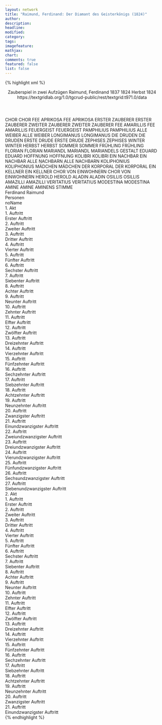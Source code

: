 ```yaml
---
layout: network
title: "Raimund, Ferdinand: Der Diamant des Geisterkönigs (1824)"
author:
description:
headline:
modified:
category:
tags:
imagefeature: 
mathjax: 
chart: 
comments: true
featured: false
list: false
---
```

{% highlight xml %}
<?xml-model href="https://raw.githubusercontent.com/DLiNa/project/master/rules/lina.rnc"?><?xml-model href="https://raw.githubusercontent.com/DLiNa/project/master/rules/lina.sch"?>
<play xmlns="http://lina.digital">
  <header>
    <title>Der Diamant des Geisterkönigs</title>
    <subtitle>Zauberspiel in zwei Aufzügen</subtitle>
    <author>Raimund, Ferdinand</author>
    <date type="print">1837</date>
    <date type="premiere">1824</date>
    <date type="written" when="1824">Herbst 1824</date>
    <source>https://textgridlab.org/1.0/tgcrud-public/rest/textgrid:t971.0/data</source>
  </header>
  <personae>
    <character>
      <name>CHOR</name>
      <alias xml:id="chor">
        <name>CHOR</name>
      </alias>
    </character>
    <character>
      <name>FEE APRIKOSA</name>
      <alias xml:id="fee_aprikosa">
        <name>FEE APRIKOSA</name>
      </alias>
    </character>
    <character>
      <name>ERSTER ZAUBERER</name>
      <alias xml:id="erster_zauberer">
        <name>ERSTER ZAUBERER</name>
      </alias>
    </character>
    <character>
      <name>ZWEITER ZAUBERER</name>
      <alias xml:id="zweiter_zauberer">
        <name>ZWEITER ZAUBERER</name>
      </alias>
    </character>
    <character>
      <name>FEE AMARILLIS</name>
      <alias xml:id="fee_amarillis">
        <name>FEE AMARILLIS</name>
      </alias>
    </character>
    <character>
      <name>FEUERGEIST</name>
      <alias xml:id="feuergeist">
        <name>FEUERGEIST</name>
      </alias>
    </character>
    <character>
      <name>PAMPHILIUS</name>
      <alias xml:id="pamphilius">
        <name>PAMPHILIUS</name>
      </alias>
    </character>
    <character>
      <name>ALLE WEIBER</name>
      <alias xml:id="alle_weiber">
        <name>ALLE WEIBER</name>
      </alias>
    </character>
    <character>
      <name>LONGIMANUS</name>
      <alias xml:id="longimanus">
        <name>LONGIMANUS</name>
      </alias>
    </character>
    <character>
      <name>DIE DRUDEN</name>
      <alias xml:id="die_druden">
        <name>DIE DRUDEN</name>
      </alias>
    </character>
    <character>
      <name>ERSTE DRUDE</name>
      <alias xml:id="erste_drude">
        <name>ERSTE DRUDE</name>
      </alias>
    </character>
    <character>
      <name>ZEPHISES</name>
      <alias xml:id="zephises">
        <name>ZEPHISES</name>
      </alias>
    </character>
    <character>
      <name>WINTER</name>
      <alias xml:id="winter">
        <name>WINTER</name>
      </alias>
    </character>
    <character>
      <name>HERBST</name>
      <alias xml:id="herbst">
        <name>HERBST</name>
      </alias>
    </character>
    <character>
      <name>SOMMER</name>
      <alias xml:id="sommer">
        <name>SOMMER</name>
      </alias>
    </character>
    <character>
      <name>FRÜHLING</name>
      <alias xml:id="frühling">
        <name>FRÜHLING</name>
      </alias>
    </character>
    <character>
      <name>FLORIAN</name>
      <alias xml:id="florian">
        <name>FLORIAN</name>
      </alias>
    </character>
    <character>
      <name>MARIANDL</name>
      <alias xml:id="mariandl">
        <name>MARIANDL</name>
      </alias>
      <alias xml:id="mariandels_gestalt">
        <name>MARIANDELS GESTALT</name>
      </alias>
    </character>
    <character>
      <name>EDUARD</name>
      <alias xml:id="eduard">
        <name>EDUARD</name>
      </alias>
    </character>
    <character>
      <name>HOFFNUNG</name>
      <alias xml:id="hoffnung">
        <name>HOFFNUNG</name>
      </alias>
    </character>
    <character>
      <name>KOLIBRI</name>
      <alias xml:id="kolibri">
        <name>KOLIBRI</name>
      </alias>
    </character>
    <character>
      <name>EIN NACHBAR</name>
      <alias xml:id="ein_nachbar">
        <name>EIN NACHBAR</name>
      </alias>
    </character>
    <character>
      <name>ALLE NACHBARN</name>
      <alias xml:id="alle_nachbarn">
        <name>ALLE NACHBARN</name>
      </alias>
    </character>
    <character>
      <name>KOLIPHONIUS</name>
      <alias xml:id="koliphonius">
        <name>KOLIPHONIUS</name>
      </alias>
    </character>
    <character>
      <name>MÄDCHEN</name>
      <alias xml:id="mädchen">
        <name>MÄDCHEN</name>
      </alias>
    </character>
    <character>
      <name>DER KORPORAL</name>
      <alias xml:id="der_korporal">
        <name>DER KORPORAL</name>
      </alias>
    </character>
    <character>
      <name>EIN KELLNER</name>
      <alias xml:id="ein_kellner">
        <name>EIN KELLNER</name>
      </alias>
    </character>
    <character>
      <name>CHOR VON EINWOHNERN</name>
      <alias xml:id="chor_von_einwohnern">
        <name>CHOR VON EINWOHNERN</name>
      </alias>
    </character>
    <character>
      <name>HEROLD</name>
      <alias xml:id="herold">
        <name>HEROLD</name>
      </alias>
    </character>
    <character>
      <name>ALADIN</name>
      <alias xml:id="aladin">
        <name>ALADIN</name>
      </alias>
    </character>
    <character>
      <name>OSILLIS</name>
      <alias xml:id="osillis">
        <name>OSILLIS</name>
      </alias>
    </character>
    <character>
      <name>AMAZILLI</name>
      <alias xml:id="amazilli">
        <name>AMAZILLI</name>
      </alias>
    </character>
    <character>
      <name>VERITATIUS</name>
      <alias xml:id="veritatius">
        <name>VERITATIUS</name>
      </alias>
    </character>
    <character>
      <name>MODESTINA</name>
      <alias xml:id="modestina">
        <name>MODESTINA</name>
      </alias>
    </character>
    <character>
      <name>AMINE</name>
      <alias xml:id="amine">
        <name>AMINE</name>
      </alias>
      <alias xml:id="aminens_stimme">
        <name>AMINENS STIMME</name>
      </alias>
    </character>
  </personae>
  <text>
    <div>
      <head>Ferdinand Raimund</head>
    </div>
    <div>
      <head>Personen</head>
      <div>
        <head>noName</head>
      </div>
    </div>
    <div>
      <head>1. Akt</head>
      <div>
        <head>1. Auftritt</head>
        <div>
          <head>Erster Auftritt</head>
          <sp who="#chor">
            <amount n="1" unit="speech_acts"/>
            <amount n="20" unit="words"/>
            <amount n="4" unit="lines"/>
            <amount n="116" unit="chars"/>
          </sp>
          <sp who="#fee_aprikosa">
            <amount n="5" unit="speech_acts"/>
            <amount n="111" unit="words"/>
            <amount n="2" unit="lines"/>
            <amount n="627" unit="chars"/>
          </sp>
          <sp who="#chor #fee_aprikosa #erster_zauberer #zweiter_zauberer #fee_amarillis">
            <amount n="3" unit="speech_acts"/>
            <amount n="12" unit="words"/>
            <amount n="3" unit="lines"/>
            <amount n="60" unit="chars"/>
          </sp>
          <sp who="#erster_zauberer">
            <amount n="6" unit="speech_acts"/>
            <amount n="75" unit="words"/>
            <amount n="6" unit="lines"/>
            <amount n="412" unit="chars"/>
          </sp>
          <sp who="#zweiter_zauberer">
            <amount n="8" unit="speech_acts"/>
            <amount n="149" unit="words"/>
            <amount n="4" unit="lines"/>
            <amount n="788" unit="chars"/>
          </sp>
          <sp who="#fee_amarillis">
            <amount n="4" unit="speech_acts"/>
            <amount n="70" unit="words"/>
            <amount n="3" unit="lines"/>
            <amount n="366" unit="chars"/>
          </sp>
          <sp who="#erster_zauberer #fee_aprikosa">
            <amount n="1" unit="speech_acts"/>
            <amount n="3" unit="words"/>
            <amount n="1" unit="lines"/>
            <amount n="13" unit="chars"/>
          </sp>
          <sp who="#feuergeist">
            <amount n="5" unit="speech_acts"/>
            <amount n="162" unit="words"/>
            <amount n="1" unit="lines"/>
            <amount n="930" unit="chars"/>
          </sp>
        </div>
      </div>
      <div>
        <head>2. Auftritt</head>
        <div>
          <head>Zweiter Auftritt</head>
          <sp who="#pamphilius">
            <amount n="5" unit="speech_acts"/>
            <amount n="100" unit="words"/>
            <amount n="3" unit="lines"/>
            <amount n="574" unit="chars"/>
          </sp>
          <sp who="#erster_zauberer">
            <amount n="2" unit="speech_acts"/>
            <amount n="6" unit="words"/>
            <amount n="2" unit="lines"/>
            <amount n="41" unit="chars"/>
          </sp>
          <sp who="#alle_weiber">
            <amount n="1" unit="speech_acts"/>
            <amount n="6" unit="words"/>
            <amount n="1" unit="lines"/>
            <amount n="42" unit="chars"/>
          </sp>
          <sp who="#zweiter_zauberer">
            <amount n="3" unit="speech_acts"/>
            <amount n="25" unit="words"/>
            <amount n="3" unit="lines"/>
            <amount n="136" unit="chars"/>
          </sp>
          <sp who="#fee_aprikosa #fee_amarillis">
            <amount n="1" unit="speech_acts"/>
            <amount n="5" unit="words"/>
            <amount n="1" unit="lines"/>
            <amount n="25" unit="chars"/>
          </sp>
          <sp who="#feuergeist">
            <amount n="5" unit="speech_acts"/>
            <amount n="98" unit="words"/>
            <amount n="2" unit="lines"/>
            <amount n="560" unit="chars"/>
          </sp>
          <sp who="#chor #fee_aprikosa #erster_zauberer #zweiter_zauberer #fee_amarillis #pamphilius">
            <amount n="2" unit="speech_acts"/>
            <amount n="7" unit="words"/>
            <amount n="2" unit="lines"/>
            <amount n="34" unit="chars"/>
          </sp>
        </div>
      </div>
      <div>
        <head>3. Auftritt</head>
        <div>
          <head>Dritter Auftritt</head>
          <sp who="#pamphilius">
            <amount n="9" unit="speech_acts"/>
            <amount n="256" unit="words"/>
            <amount n="5" unit="lines"/>
            <amount n="1414" unit="chars"/>
          </sp>
          <sp who="#erster_zauberer">
            <amount n="4" unit="speech_acts"/>
            <amount n="48" unit="words"/>
            <amount n="3" unit="lines"/>
            <amount n="279" unit="chars"/>
          </sp>
          <sp who="#zweiter_zauberer">
            <amount n="4" unit="speech_acts"/>
            <amount n="52" unit="words"/>
            <amount n="4" unit="lines"/>
            <amount n="299" unit="chars"/>
          </sp>
          <sp who="#fee_aprikosa">
            <amount n="1" unit="speech_acts"/>
            <amount n="14" unit="words"/>
            <amount n="1" unit="lines"/>
            <amount n="77" unit="chars"/>
          </sp>
          <sp who="#fee_amarillis">
            <amount n="1" unit="speech_acts"/>
            <amount n="6" unit="words"/>
            <amount n="1" unit="lines"/>
            <amount n="27" unit="chars"/>
          </sp>
          <sp who="#chor #fee_aprikosa #erster_zauberer #zweiter_zauberer #fee_amarillis">
            <amount n="1" unit="speech_acts"/>
            <amount n="5" unit="words"/>
            <amount n="1" unit="lines"/>
            <amount n="26" unit="chars"/>
          </sp>
          <sp who="#chor">
            <amount n="1" unit="speech_acts"/>
            <amount n="40" unit="words"/>
            <amount n="6" unit="lines"/>
            <amount n="202" unit="chars"/>
          </sp>
        </div>
      </div>
      <div>
        <head>4. Auftritt</head>
        <div>
          <head>Vierter Auftritt</head>
          <sp who="#longimanus">
            <amount n="1" unit="speech_acts"/>
            <amount n="57" unit="words"/>
            <amount n="327" unit="chars"/>
          </sp>
        </div>
      </div>
      <div>
        <head>5. Auftritt</head>
        <div>
          <head>Fünfter Auftritt</head>
          <sp who="#pamphilius">
            <amount n="4" unit="speech_acts"/>
            <amount n="38" unit="words"/>
            <amount n="3" unit="lines"/>
            <amount n="252" unit="chars"/>
          </sp>
          <sp who="#longimanus">
            <amount n="4" unit="speech_acts"/>
            <amount n="74" unit="words"/>
            <amount n="2" unit="lines"/>
            <amount n="421" unit="chars"/>
          </sp>
        </div>
      </div>
      <div>
        <head>6. Auftritt</head>
        <div>
          <head>Sechster Auftritt</head>
          <sp who="#longimanus">
            <amount n="1" unit="speech_acts"/>
            <amount n="31" unit="words"/>
            <amount n="195" unit="chars"/>
          </sp>
        </div>
      </div>
      <div>
        <head>7. Auftritt</head>
        <div>
          <head>Siebenter Auftritt</head>
          <sp who="#longimanus">
            <amount n="1" unit="speech_acts"/>
            <amount n="209" unit="words"/>
            <amount n="1246" unit="chars"/>
          </sp>
        </div>
      </div>
      <div>
        <head>8. Auftritt</head>
        <div>
          <head>Achter Auftritt</head>
          <sp who="#longimanus">
            <amount n="1" unit="speech_acts"/>
            <amount n="28" unit="words"/>
            <amount n="165" unit="chars"/>
          </sp>
        </div>
      </div>
      <div>
        <head>9. Auftritt</head>
        <div>
          <head>Neunter Auftritt</head>
          <sp who="#die_druden #erste_drude">
            <amount n="1" unit="speech_acts"/>
            <amount n="5" unit="words"/>
            <amount n="1" unit="lines"/>
            <amount n="34" unit="chars"/>
          </sp>
          <sp who="#longimanus">
            <amount n="5" unit="speech_acts"/>
            <amount n="156" unit="words"/>
            <amount n="1" unit="lines"/>
            <amount n="852" unit="chars"/>
          </sp>
          <sp who="#erste_drude">
            <amount n="4" unit="speech_acts"/>
            <amount n="73" unit="words"/>
            <amount n="2" unit="lines"/>
            <amount n="414" unit="chars"/>
          </sp>
        </div>
      </div>
      <div>
        <head>10. Auftritt</head>
        <div>
          <head>Zehnter Auftritt</head>
          <sp who="#longimanus">
            <amount n="2" unit="speech_acts"/>
            <amount n="127" unit="words"/>
            <amount n="686" unit="chars"/>
          </sp>
          <sp who="#pamphilius">
            <amount n="1" unit="speech_acts"/>
            <amount n="13" unit="words"/>
            <amount n="1" unit="lines"/>
            <amount n="81" unit="chars"/>
          </sp>
        </div>
      </div>
      <div>
        <head>11. Auftritt</head>
        <div>
          <head>Elfter Auftritt</head>
          <sp who="#longimanus">
            <amount n="1" unit="speech_acts"/>
            <amount n="122" unit="words"/>
            <amount n="664" unit="chars"/>
          </sp>
        </div>
      </div>
      <div>
        <head>12. Auftritt</head>
        <div>
          <head>Zwölfter Auftritt</head>
          <sp who="#zephises">
            <amount n="9" unit="speech_acts"/>
            <amount n="200" unit="words"/>
            <amount n="5" unit="lines"/>
            <amount n="1169" unit="chars"/>
          </sp>
          <sp who="#longimanus">
            <amount n="9" unit="speech_acts"/>
            <amount n="210" unit="words"/>
            <amount n="5" unit="lines"/>
            <amount n="1182" unit="chars"/>
          </sp>
        </div>
      </div>
      <div>
        <head>13. Auftritt</head>
        <div>
          <head>Dreizehnter Auftritt</head>
          <sp who="#longimanus">
            <amount n="6" unit="speech_acts"/>
            <amount n="188" unit="words"/>
            <amount n="1126" unit="chars"/>
          </sp>
          <sp who="#pamphilius">
            <amount n="4" unit="speech_acts"/>
            <amount n="47" unit="words"/>
            <amount n="3" unit="lines"/>
            <amount n="241" unit="chars"/>
          </sp>
          <sp who="#zephises">
            <amount n="1" unit="speech_acts"/>
            <amount n="6" unit="words"/>
            <amount n="1" unit="lines"/>
            <amount n="30" unit="chars"/>
          </sp>
        </div>
      </div>
      <div>
        <head>14. Auftritt</head>
        <div>
          <head>Vierzehnter Auftritt</head>
          <sp who="#longimanus">
            <amount n="4" unit="speech_acts"/>
            <amount n="275" unit="words"/>
            <amount n="1507" unit="chars"/>
          </sp>
          <sp who="#winter">
            <amount n="1" unit="speech_acts"/>
            <amount n="29" unit="words"/>
            <amount n="141" unit="chars"/>
          </sp>
          <sp who="#herbst">
            <amount n="1" unit="speech_acts"/>
            <amount n="55" unit="words"/>
            <amount n="290" unit="chars"/>
          </sp>
          <sp who="#sommer">
            <amount n="1" unit="speech_acts"/>
            <amount n="29" unit="words"/>
            <amount n="151" unit="chars"/>
          </sp>
          <sp who="#frühling">
            <amount n="1" unit="speech_acts"/>
            <amount n="19" unit="words"/>
            <amount n="1" unit="lines"/>
            <amount n="85" unit="chars"/>
          </sp>
        </div>
      </div>
      <div>
        <head>15. Auftritt</head>
        <div>
          <head>Fünfzehnter Auftritt</head>
          <sp who="#florian">
            <amount n="1" unit="speech_acts"/>
            <amount n="489" unit="words"/>
            <amount n="16" unit="lines"/>
            <amount n="2659" unit="chars"/>
          </sp>
        </div>
      </div>
      <div>
        <head>16. Auftritt</head>
        <div>
          <head>Sechzehnter Auftritt</head>
          <sp who="#florian">
            <amount n="16" unit="speech_acts"/>
            <amount n="241" unit="words"/>
            <amount n="13" unit="lines"/>
            <amount n="1293" unit="chars"/>
          </sp>
          <sp who="#mariandl">
            <amount n="16" unit="speech_acts"/>
            <amount n="275" unit="words"/>
            <amount n="9" unit="lines"/>
            <amount n="1456" unit="chars"/>
          </sp>
        </div>
      </div>
      <div>
        <head>17. Auftritt</head>
        <div>
          <head>Siebzehnter Auftritt</head>
          <sp who="#eduard">
            <amount n="3" unit="speech_acts"/>
            <amount n="22" unit="words"/>
            <amount n="3" unit="lines"/>
            <amount n="114" unit="chars"/>
          </sp>
          <sp who="#mariandl">
            <amount n="2" unit="speech_acts"/>
            <amount n="25" unit="words"/>
            <amount n="2" unit="lines"/>
            <amount n="124" unit="chars"/>
          </sp>
          <sp who="#florian">
            <amount n="4" unit="speech_acts"/>
            <amount n="66" unit="words"/>
            <amount n="2" unit="lines"/>
            <amount n="359" unit="chars"/>
          </sp>
        </div>
      </div>
      <div>
        <head>18. Auftritt</head>
        <div>
          <head>Achtzehnter Auftritt</head>
          <sp who="#eduard">
            <amount n="8" unit="speech_acts"/>
            <amount n="177" unit="words"/>
            <amount n="7" unit="lines"/>
            <amount n="973" unit="chars"/>
          </sp>
          <sp who="#hoffnung">
            <amount n="8" unit="speech_acts"/>
            <amount n="517" unit="words"/>
            <amount n="2" unit="lines"/>
            <amount n="2929" unit="chars"/>
          </sp>
        </div>
      </div>
      <div>
        <head>19. Auftritt</head>
        <div>
          <head>Neunzehnter Auftritt</head>
          <sp who="#eduard">
            <amount n="12" unit="speech_acts"/>
            <amount n="575" unit="words"/>
            <amount n="8" unit="lines"/>
            <amount n="3373" unit="chars"/>
          </sp>
          <sp who="#kolibri">
            <amount n="11" unit="speech_acts"/>
            <amount n="238" unit="words"/>
            <amount n="6" unit="lines"/>
            <amount n="1302" unit="chars"/>
          </sp>
        </div>
      </div>
      <div>
        <head>20. Auftritt</head>
        <div>
          <head>Zwanzigster Auftritt</head>
          <sp who="#chor">
            <amount n="1" unit="speech_acts"/>
            <amount n="17" unit="words"/>
            <amount n="4" unit="lines"/>
            <amount n="112" unit="chars"/>
          </sp>
          <sp who="#florian">
            <amount n="4" unit="speech_acts"/>
            <amount n="39" unit="words"/>
            <amount n="4" unit="lines"/>
            <amount n="203" unit="chars"/>
          </sp>
          <sp who="#eduard">
            <amount n="3" unit="speech_acts"/>
            <amount n="84" unit="words"/>
            <amount n="2" unit="lines"/>
            <amount n="519" unit="chars"/>
          </sp>
          <sp who="#mariandl">
            <amount n="1" unit="speech_acts"/>
            <amount n="24" unit="words"/>
            <amount n="112" unit="chars"/>
          </sp>
          <sp who="#ein_nachbar">
            <amount n="3" unit="speech_acts"/>
            <amount n="126" unit="words"/>
            <amount n="1" unit="lines"/>
            <amount n="665" unit="chars"/>
          </sp>
          <sp who="#chor #florian #eduard #mariandl #alle_nachbarn #ein_nachbar">
            <amount n="2" unit="speech_acts"/>
            <amount n="16" unit="words"/>
            <amount n="2" unit="lines"/>
            <amount n="81" unit="chars"/>
          </sp>
          <sp who="#alle_nachbarn #ein_nachbar">
            <amount n="1" unit="speech_acts"/>
            <amount n="5" unit="words"/>
            <amount n="1" unit="lines"/>
            <amount n="32" unit="chars"/>
          </sp>
        </div>
      </div>
      <div>
        <head>21. Auftritt</head>
        <div>
          <head>Einundzwanzigster Auftritt</head>
          <sp who="#eduard">
            <amount n="3" unit="speech_acts"/>
            <amount n="63" unit="words"/>
            <amount n="1" unit="lines"/>
            <amount n="375" unit="chars"/>
          </sp>
          <sp who="#florian">
            <amount n="3" unit="speech_acts"/>
            <amount n="27" unit="words"/>
            <amount n="3" unit="lines"/>
            <amount n="133" unit="chars"/>
          </sp>
          <sp who="#mariandl">
            <amount n="1" unit="speech_acts"/>
            <amount n="12" unit="words"/>
            <amount n="1" unit="lines"/>
            <amount n="69" unit="chars"/>
          </sp>
        </div>
      </div>
      <div>
        <head>22. Auftritt</head>
        <div>
          <head>Zweiundzwanzigster Auftritt</head>
          <sp who="#mariandl">
            <amount n="15" unit="speech_acts"/>
            <amount n="216" unit="words"/>
            <amount n="21" unit="lines"/>
            <amount n="1077" unit="chars"/>
          </sp>
          <sp who="#florian">
            <amount n="16" unit="speech_acts"/>
            <amount n="179" unit="words"/>
            <amount n="24" unit="lines"/>
            <amount n="932" unit="chars"/>
          </sp>
          <sp who="#mariandl #florian">
            <amount n="1" unit="speech_acts"/>
            <amount n="8" unit="words"/>
            <amount n="1" unit="lines"/>
            <amount n="46" unit="chars"/>
          </sp>
        </div>
      </div>
      <div>
        <head>23. Auftritt</head>
        <div>
          <head>Dreiundzwanzigster Auftritt</head>
          <sp who="#kolibri">
            <amount n="3" unit="speech_acts"/>
            <amount n="46" unit="words"/>
            <amount n="3" unit="lines"/>
            <amount n="255" unit="chars"/>
          </sp>
          <sp who="#eduard">
            <amount n="3" unit="speech_acts"/>
            <amount n="36" unit="words"/>
            <amount n="2" unit="lines"/>
            <amount n="213" unit="chars"/>
          </sp>
          <sp who="#florian">
            <amount n="3" unit="speech_acts"/>
            <amount n="79" unit="words"/>
            <amount n="1" unit="lines"/>
            <amount n="484" unit="chars"/>
          </sp>
        </div>
      </div>
      <div>
        <head>24. Auftritt</head>
        <div>
          <head>Vierundzwanzigster Auftritt</head>
          <sp who="#mariandl">
            <amount n="7" unit="speech_acts"/>
            <amount n="133" unit="words"/>
            <amount n="5" unit="lines"/>
            <amount n="742" unit="chars"/>
          </sp>
          <sp who="#kolibri">
            <amount n="2" unit="speech_acts"/>
            <amount n="31" unit="words"/>
            <amount n="3" unit="lines"/>
            <amount n="199" unit="chars"/>
          </sp>
          <sp who="#eduard">
            <amount n="1" unit="speech_acts"/>
            <amount n="3" unit="words"/>
            <amount n="1" unit="lines"/>
            <amount n="19" unit="chars"/>
          </sp>
          <sp who="#florian">
            <amount n="5" unit="speech_acts"/>
            <amount n="22" unit="words"/>
            <amount n="5" unit="lines"/>
            <amount n="133" unit="chars"/>
          </sp>
        </div>
      </div>
      <div>
        <head>25. Auftritt</head>
        <div>
          <head>Fünfundzwanzigster Auftritt</head>
          <sp who="#mariandl">
            <amount n="1" unit="speech_acts"/>
            <amount n="191" unit="words"/>
            <amount n="16" unit="lines"/>
            <amount n="989" unit="chars"/>
          </sp>
        </div>
      </div>
      <div>
        <head>26. Auftritt</head>
        <div>
          <head>Sechsundzwanzigster Auftritt</head>
          <sp who="#koliphonius">
            <amount n="1" unit="speech_acts"/>
            <amount n="157" unit="words"/>
            <amount n="964" unit="chars"/>
          </sp>
        </div>
      </div>
      <div>
        <head>27. Auftritt</head>
        <div>
          <head>Siebenundzwanzigster Auftritt</head>
          <sp who="#eduard">
            <amount n="12" unit="speech_acts"/>
            <amount n="269" unit="words"/>
            <amount n="6" unit="lines"/>
            <amount n="1528" unit="chars"/>
          </sp>
          <sp who="#florian">
            <amount n="7" unit="speech_acts"/>
            <amount n="108" unit="words"/>
            <amount n="5" unit="lines"/>
            <amount n="647" unit="chars"/>
          </sp>
          <sp who="#kolibri">
            <amount n="5" unit="speech_acts"/>
            <amount n="48" unit="words"/>
            <amount n="4" unit="lines"/>
            <amount n="255" unit="chars"/>
          </sp>
          <sp who="#mädchen">
            <amount n="1" unit="speech_acts"/>
            <amount n="3" unit="words"/>
            <amount n="1" unit="lines"/>
            <amount n="19" unit="chars"/>
          </sp>
          <sp who="#der_korporal">
            <amount n="1" unit="speech_acts"/>
            <amount n="6" unit="words"/>
            <amount n="1" unit="lines"/>
            <amount n="34" unit="chars"/>
          </sp>
          <sp who="#ein_kellner">
            <amount n="1" unit="speech_acts"/>
            <amount n="3" unit="words"/>
            <amount n="1" unit="lines"/>
            <amount n="18" unit="chars"/>
          </sp>
          <sp who="#mariandels_gestalt">
            <amount n="1" unit="speech_acts"/>
            <amount n="2" unit="words"/>
            <amount n="1" unit="lines"/>
            <amount n="17" unit="chars"/>
          </sp>
          <sp who="#koliphonius">
            <amount n="5" unit="speech_acts"/>
            <amount n="43" unit="words"/>
            <amount n="5" unit="lines"/>
            <amount n="222" unit="chars"/>
          </sp>
        </div>
      </div>
    </div>
    <div>
      <head>2. Akt</head>
      <div>
        <head>1. Auftritt</head>
        <div>
          <head>Erster Auftritt</head>
          <sp who="#longimanus">
            <amount n="1" unit="speech_acts"/>
            <amount n="29" unit="words"/>
            <amount n="165" unit="chars"/>
          </sp>
        </div>
      </div>
      <div>
        <head>2. Auftritt</head>
        <div>
          <head>Zweiter Auftritt</head>
          <sp who="#pamphilius">
            <amount n="3" unit="speech_acts"/>
            <amount n="15" unit="words"/>
            <amount n="3" unit="lines"/>
            <amount n="100" unit="chars"/>
          </sp>
          <sp who="#longimanus">
            <amount n="3" unit="speech_acts"/>
            <amount n="138" unit="words"/>
            <amount n="772" unit="chars"/>
          </sp>
        </div>
      </div>
      <div>
        <head>3. Auftritt</head>
        <div>
          <head>Dritter Auftritt</head>
          <sp who="#pamphilius">
            <amount n="2" unit="speech_acts"/>
            <amount n="41" unit="words"/>
            <amount n="235" unit="chars"/>
          </sp>
          <sp who="#longimanus">
            <amount n="1" unit="speech_acts"/>
            <amount n="57" unit="words"/>
            <amount n="296" unit="chars"/>
          </sp>
        </div>
      </div>
      <div>
        <head>4. Auftritt</head>
        <div>
          <head>Vierter Auftritt</head>
          <sp who="#eduard">
            <amount n="16" unit="speech_acts"/>
            <amount n="293" unit="words"/>
            <amount n="10" unit="lines"/>
            <amount n="1674" unit="chars"/>
          </sp>
          <sp who="#longimanus">
            <amount n="24" unit="speech_acts"/>
            <amount n="637" unit="words"/>
            <amount n="9" unit="lines"/>
            <amount n="3564" unit="chars"/>
          </sp>
          <sp who="#florian">
            <amount n="17" unit="speech_acts"/>
            <amount n="231" unit="words"/>
            <amount n="13" unit="lines"/>
            <amount n="1296" unit="chars"/>
          </sp>
        </div>
      </div>
      <div>
        <head>5. Auftritt</head>
        <div>
          <head>Fünfter Auftritt</head>
          <sp who="#longimanus">
            <amount n="7" unit="speech_acts"/>
            <amount n="195" unit="words"/>
            <amount n="3" unit="lines"/>
            <amount n="1027" unit="chars"/>
          </sp>
          <sp who="#pamphilius">
            <amount n="1" unit="speech_acts"/>
            <amount n="15" unit="words"/>
            <amount n="1" unit="lines"/>
            <amount n="84" unit="chars"/>
          </sp>
          <sp who="#eduard">
            <amount n="1" unit="speech_acts"/>
            <amount n="25" unit="words"/>
            <amount n="136" unit="chars"/>
          </sp>
          <sp who="#florian">
            <amount n="5" unit="speech_acts"/>
            <amount n="362" unit="words"/>
            <amount n="33" unit="lines"/>
            <amount n="1952" unit="chars"/>
          </sp>
        </div>
      </div>
      <div>
        <head>6. Auftritt</head>
        <div>
          <head>Sechster Auftritt</head>
          <sp who="#longimanus">
            <amount n="2" unit="speech_acts"/>
            <amount n="80" unit="words"/>
            <amount n="466" unit="chars"/>
          </sp>
          <sp who="#pamphilius">
            <amount n="1" unit="speech_acts"/>
            <amount n="8" unit="words"/>
            <amount n="1" unit="lines"/>
            <amount n="53" unit="chars"/>
          </sp>
        </div>
      </div>
      <div>
        <head>7. Auftritt</head>
        <div>
          <head>Siebenter Auftritt</head>
          <sp who="#chor_von_einwohnern">
            <amount n="1" unit="speech_acts"/>
            <amount n="45" unit="words"/>
            <amount n="8" unit="lines"/>
            <amount n="244" unit="chars"/>
          </sp>
        </div>
      </div>
      <div>
        <head>8. Auftritt</head>
        <div>
          <head>Achter Auftritt</head>
          <sp who="#herold">
            <amount n="3" unit="speech_acts"/>
            <amount n="109" unit="words"/>
            <amount n="18" unit="lines"/>
            <amount n="599" unit="chars"/>
          </sp>
          <sp who="#chor">
            <amount n="2" unit="speech_acts"/>
            <amount n="22" unit="words"/>
            <amount n="4" unit="lines"/>
            <amount n="124" unit="chars"/>
          </sp>
        </div>
      </div>
      <div>
        <head>9. Auftritt</head>
        <div>
          <head>Neunter Auftritt</head>
          <sp who="#kolibri">
            <amount n="4" unit="speech_acts"/>
            <amount n="131" unit="words"/>
            <amount n="1" unit="lines"/>
            <amount n="723" unit="chars"/>
          </sp>
          <sp who="#eduard">
            <amount n="6" unit="speech_acts"/>
            <amount n="88" unit="words"/>
            <amount n="5" unit="lines"/>
            <amount n="438" unit="chars"/>
          </sp>
          <sp who="#florian">
            <amount n="3" unit="speech_acts"/>
            <amount n="58" unit="words"/>
            <amount n="2" unit="lines"/>
            <amount n="289" unit="chars"/>
          </sp>
        </div>
      </div>
      <div>
        <head>10. Auftritt</head>
        <div>
          <head>Zehnter Auftritt</head>
          <sp who="#aladin">
            <amount n="13" unit="speech_acts"/>
            <amount n="255" unit="words"/>
            <amount n="6" unit="lines"/>
            <amount n="1517" unit="chars"/>
          </sp>
          <sp who="#eduard">
            <amount n="7" unit="speech_acts"/>
            <amount n="143" unit="words"/>
            <amount n="4" unit="lines"/>
            <amount n="838" unit="chars"/>
          </sp>
          <sp who="#florian">
            <amount n="10" unit="speech_acts"/>
            <amount n="117" unit="words"/>
            <amount n="8" unit="lines"/>
            <amount n="615" unit="chars"/>
          </sp>
        </div>
      </div>
      <div>
        <head>11. Auftritt</head>
        <div>
          <head>Elfter Auftritt</head>
          <sp who="#eduard">
            <amount n="1" unit="speech_acts"/>
            <amount n="60" unit="words"/>
            <amount n="371" unit="chars"/>
          </sp>
          <sp who="#florian">
            <amount n="1" unit="speech_acts"/>
            <amount n="31" unit="words"/>
            <amount n="164" unit="chars"/>
          </sp>
        </div>
      </div>
      <div>
        <head>12. Auftritt</head>
        <div>
          <head>Zwölfter Auftritt</head>
          <sp who="#eduard">
            <amount n="5" unit="speech_acts"/>
            <amount n="60" unit="words"/>
            <amount n="4" unit="lines"/>
            <amount n="353" unit="chars"/>
          </sp>
          <sp who="#florian">
            <amount n="6" unit="speech_acts"/>
            <amount n="71" unit="words"/>
            <amount n="5" unit="lines"/>
            <amount n="386" unit="chars"/>
          </sp>
          <sp who="#osillis">
            <amount n="5" unit="speech_acts"/>
            <amount n="29" unit="words"/>
            <amount n="5" unit="lines"/>
            <amount n="177" unit="chars"/>
          </sp>
          <sp who="#amazilli">
            <amount n="1" unit="speech_acts"/>
            <amount n="3" unit="words"/>
            <amount n="1" unit="lines"/>
            <amount n="24" unit="chars"/>
          </sp>
        </div>
      </div>
      <div>
        <head>13. Auftritt</head>
        <div>
          <head>Dreizehnter Auftritt</head>
          <sp who="#eduard">
            <amount n="6" unit="speech_acts"/>
            <amount n="52" unit="words"/>
            <amount n="6" unit="lines"/>
            <amount n="295" unit="chars"/>
          </sp>
          <sp who="#florian">
            <amount n="5" unit="speech_acts"/>
            <amount n="131" unit="words"/>
            <amount n="1" unit="lines"/>
            <amount n="691" unit="chars"/>
          </sp>
        </div>
      </div>
      <div>
        <head>14. Auftritt</head>
        <div>
          <head>Vierzehnter Auftritt</head>
          <sp who="#aladin">
            <amount n="5" unit="speech_acts"/>
            <amount n="80" unit="words"/>
            <amount n="3" unit="lines"/>
            <amount n="493" unit="chars"/>
          </sp>
          <sp who="#eduard">
            <amount n="4" unit="speech_acts"/>
            <amount n="45" unit="words"/>
            <amount n="3" unit="lines"/>
            <amount n="218" unit="chars"/>
          </sp>
          <sp who="#florian">
            <amount n="5" unit="speech_acts"/>
            <amount n="452" unit="words"/>
            <amount n="58" unit="lines"/>
            <amount n="2329" unit="chars"/>
          </sp>
        </div>
      </div>
      <div>
        <head>15. Auftritt</head>
        <div>
          <head>Fünfzehnter Auftritt</head>
          <sp who="#chor">
            <amount n="1" unit="speech_acts"/>
            <amount n="12" unit="words"/>
            <amount n="2" unit="lines"/>
            <amount n="64" unit="chars"/>
          </sp>
          <sp who="#veritatius">
            <amount n="4" unit="speech_acts"/>
            <amount n="146" unit="words"/>
            <amount n="796" unit="chars"/>
          </sp>
          <sp who="#chor">
            <amount n="1" unit="speech_acts"/>
            <amount n="3" unit="words"/>
            <amount n="1" unit="lines"/>
            <amount n="21" unit="chars"/>
          </sp>
          <sp who="#eduard">
            <amount n="2" unit="speech_acts"/>
            <amount n="16" unit="words"/>
            <amount n="2" unit="lines"/>
            <amount n="108" unit="chars"/>
          </sp>
          <sp who="#florian">
            <amount n="3" unit="speech_acts"/>
            <amount n="19" unit="words"/>
            <amount n="3" unit="lines"/>
            <amount n="108" unit="chars"/>
          </sp>
          <sp who="#modestina">
            <amount n="2" unit="speech_acts"/>
            <amount n="32" unit="words"/>
            <amount n="1" unit="lines"/>
            <amount n="189" unit="chars"/>
          </sp>
          <sp who="#aminens_stimme">
            <amount n="1" unit="speech_acts"/>
            <amount n="4" unit="words"/>
            <amount n="1" unit="lines"/>
            <amount n="21" unit="chars"/>
          </sp>
        </div>
      </div>
      <div>
        <head>16. Auftritt</head>
        <div>
          <head>Sechzehnter Auftritt</head>
          <sp who="#amine">
            <amount n="5" unit="speech_acts"/>
            <amount n="180" unit="words"/>
            <amount n="3" unit="lines"/>
            <amount n="1008" unit="chars"/>
          </sp>
          <sp who="#veritatius">
            <amount n="6" unit="speech_acts"/>
            <amount n="203" unit="words"/>
            <amount n="3" unit="lines"/>
            <amount n="1155" unit="chars"/>
          </sp>
          <sp who="#aladin">
            <amount n="1" unit="speech_acts"/>
            <amount n="4" unit="words"/>
            <amount n="1" unit="lines"/>
            <amount n="15" unit="chars"/>
          </sp>
          <sp who="#eduard">
            <amount n="8" unit="speech_acts"/>
            <amount n="143" unit="words"/>
            <amount n="5" unit="lines"/>
            <amount n="795" unit="chars"/>
          </sp>
          <sp who="#florian">
            <amount n="2" unit="speech_acts"/>
            <amount n="20" unit="words"/>
            <amount n="2" unit="lines"/>
            <amount n="99" unit="chars"/>
          </sp>
          <sp who="#amine #veritatius #aladin #eduard #florian #modestina #kolibri #chor">
            <amount n="3" unit="speech_acts"/>
            <amount n="6" unit="words"/>
            <amount n="3" unit="lines"/>
            <amount n="37" unit="chars"/>
          </sp>
          <sp who="#modestina">
            <amount n="1" unit="speech_acts"/>
            <amount n="4" unit="words"/>
            <amount n="1" unit="lines"/>
            <amount n="17" unit="chars"/>
          </sp>
          <sp who="#kolibri">
            <amount n="1" unit="speech_acts"/>
            <amount n="5" unit="words"/>
            <amount n="1" unit="lines"/>
            <amount n="25" unit="chars"/>
          </sp>
          <sp who="#chor">
            <amount n="3" unit="speech_acts"/>
            <amount n="74" unit="words"/>
            <amount n="16" unit="lines"/>
            <amount n="378" unit="chars"/>
          </sp>
        </div>
      </div>
      <div>
        <head>17. Auftritt</head>
        <div>
          <head>Siebzehnter Auftritt</head>
          <sp who="#kolibri">
            <amount n="3" unit="speech_acts"/>
            <amount n="38" unit="words"/>
            <amount n="2" unit="lines"/>
            <amount n="208" unit="chars"/>
          </sp>
          <sp who="#amine">
            <amount n="1" unit="speech_acts"/>
            <amount n="5" unit="words"/>
            <amount n="1" unit="lines"/>
            <amount n="30" unit="chars"/>
          </sp>
          <sp who="#florian">
            <amount n="1" unit="speech_acts"/>
            <amount n="5" unit="words"/>
            <amount n="1" unit="lines"/>
            <amount n="33" unit="chars"/>
          </sp>
        </div>
      </div>
      <div>
        <head>18. Auftritt</head>
        <div>
          <head>Achtzehnter Auftritt</head>
          <sp who="#amine">
            <amount n="6" unit="speech_acts"/>
            <amount n="201" unit="words"/>
            <amount n="2" unit="lines"/>
            <amount n="1070" unit="chars"/>
          </sp>
          <sp who="#eduard">
            <amount n="7" unit="speech_acts"/>
            <amount n="191" unit="words"/>
            <amount n="2" unit="lines"/>
            <amount n="1060" unit="chars"/>
          </sp>
          <sp who="#florian">
            <amount n="1" unit="speech_acts"/>
            <amount n="76" unit="words"/>
            <amount n="410" unit="chars"/>
          </sp>
        </div>
      </div>
      <div>
        <head>19. Auftritt</head>
        <div>
          <head>Neunzehnter Auftritt</head>
          <sp who="#eduard">
            <amount n="4" unit="speech_acts"/>
            <amount n="105" unit="words"/>
            <amount n="3" unit="lines"/>
            <amount n="597" unit="chars"/>
          </sp>
          <sp who="#zephises">
            <amount n="1" unit="speech_acts"/>
            <amount n="15" unit="words"/>
            <amount n="1" unit="lines"/>
            <amount n="89" unit="chars"/>
          </sp>
          <sp who="#florian">
            <amount n="1" unit="speech_acts"/>
            <amount n="20" unit="words"/>
            <amount n="1" unit="lines"/>
            <amount n="98" unit="chars"/>
          </sp>
          <sp who="#amine">
            <amount n="1" unit="speech_acts"/>
            <amount n="6" unit="words"/>
            <amount n="1" unit="lines"/>
            <amount n="41" unit="chars"/>
          </sp>
        </div>
      </div>
      <div>
        <head>20. Auftritt</head>
        <div>
          <head>Zwanzigster Auftritt</head>
          <sp who="#longimanus">
            <amount n="10" unit="speech_acts"/>
            <amount n="411" unit="words"/>
            <amount n="3" unit="lines"/>
            <amount n="2319" unit="chars"/>
          </sp>
          <sp who="#eduard">
            <amount n="10" unit="speech_acts"/>
            <amount n="124" unit="words"/>
            <amount n="6" unit="lines"/>
            <amount n="689" unit="chars"/>
          </sp>
          <sp who="#amine">
            <amount n="3" unit="speech_acts"/>
            <amount n="8" unit="words"/>
            <amount n="3" unit="lines"/>
            <amount n="45" unit="chars"/>
          </sp>
          <sp who="#florian">
            <amount n="2" unit="speech_acts"/>
            <amount n="12" unit="words"/>
            <amount n="2" unit="lines"/>
            <amount n="72" unit="chars"/>
          </sp>
        </div>
      </div>
      <div>
        <head>21. Auftritt</head>
        <div>
          <head>Einundzwanzigster Auftritt</head>
          <sp who="#kolibri">
            <amount n="1" unit="speech_acts"/>
            <amount n="7" unit="words"/>
            <amount n="1" unit="lines"/>
            <amount n="32" unit="chars"/>
          </sp>
          <sp who="#eduard">
            <amount n="1" unit="speech_acts"/>
            <amount n="7" unit="words"/>
            <amount n="1" unit="lines"/>
            <amount n="44" unit="chars"/>
          </sp>
          <sp who="#mariandl">
            <amount n="18" unit="speech_acts"/>
            <amount n="94" unit="words"/>
            <amount n="18" unit="lines"/>
            <amount n="451" unit="chars"/>
          </sp>
          <sp who="#florian">
            <amount n="18" unit="speech_acts"/>
            <amount n="105" unit="words"/>
            <amount n="18" unit="lines"/>
            <amount n="497" unit="chars"/>
          </sp>
          <sp who="#longimanus">
            <amount n="1" unit="speech_acts"/>
            <amount n="19" unit="words"/>
            <amount n="112" unit="chars"/>
          </sp>
          <sp who="#chor">
            <amount n="4" unit="speech_acts"/>
            <amount n="99" unit="words"/>
            <amount n="20" unit="lines"/>
            <amount n="502" unit="chars"/>
          </sp>
        </div>
      </div>
    </div>
  </text>
</play>
{% endhighlight %}